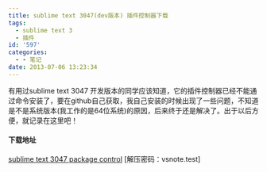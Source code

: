 ```yaml
---
title: sublime text 3047(dev版本) 插件控制器下载
tags:
  - sublime text 3
  - 插件
id: '597'
categories:
  - - 笔记
date: 2013-07-06 13:23:34
---
```


有用过sublime text 3047 开发版本的同学应该知道，它的插件控制器已经不能通过命令安装了，要在github自己获取，我自己安装的时候出现了一些问题，不知道是不是系统版本(我工作的是64位系统)的原因，后来终于还是解决了。出于以后方便，就记录在这里吧！

#### 下载地址

[sublime text 3047 package control](http://pan.baidu.com/share/link?shareid=3000910511&uk=1796312283) \[解压密码：vsnote.test\]